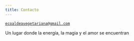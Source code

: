 ```yaml
---
title: Contacto
---
```


<!--
SPDX-FileCopyrightText: 2012-2023 Atzar <ecoaldeavegetariana@gmail.com>
SPDX-FileCopyrightText: 2024 Robin Vobruba <hoijui.quaero@gmail.com>

SPDX-License-Identifier: CC-BY-SA-4.0
-->

[`ecoaldeavegetariana@gmail.com`](
mailto:ecoaldeavegetariana@gmail.com)

Un lugar donde la energía, la magia y el amor se encuentran
